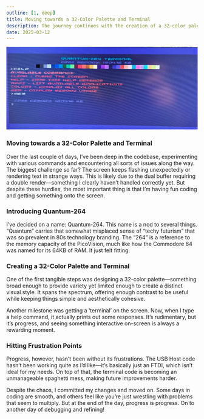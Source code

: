 ```yaml
---
outline: [1, deep]
title: Moving towards a 32-Color Palette and Terminal
description: The journey continues with the creation of a 32-color palette and terminal. Progress is made, but challenges are encountered along the way.
date: 2025-03-12
---
```


<BlogTitle />

![day-2](day-2.png)


### Moving towards a 32-Color Palette and Terminal
Over the last couple of days, I’ve been deep in the codebase, experimenting with various commands and encountering all sorts of issues along the way. The biggest challenge so far? The screen keeps flashing unexpectedly or rendering text in strange ways. This is likely due to the dual buffer requiring a double render—something I clearly haven’t handled correctly yet. But despite these hurdles, the most important thing is that I’m having fun coding and getting something onto the screen.

### Introducing Quantum-264

I’ve decided on a name: Quantum-264. This name is a nod to several things. “Quantum” carries that somewhat misplaced sense of “techy futurism” that was so prevalent in 80s technology branding. The “264” is a reference to the memory capacity of the PicoVision, much like how the Commodore 64 was named for its 64KB of RAM. It just felt fitting.

### Creating a 32-Color Palette and Terminal

One of the first tangible steps was designing a 32-color palette—something broad enough to provide variety yet limited enough to create a distinct visual style. It spans the spectrum, offering enough contrast to be useful while keeping things simple and aesthetically cohesive.

Another milestone was getting a ‘terminal’ on the screen. Now, when I type a help command, it actually prints out some responses. It’s rudimentary, but it’s progress, and seeing something interactive on-screen is always a rewarding moment.

### Hitting Frustration Points

Progress, however, hasn’t been without its frustrations. The USB Host code hasn’t been working quite as I’d like—it’s basically just an FTDI, which isn’t ideal for my needs. On top of that, the terminal code is becoming an unmanageable spaghetti mess, making future improvements harder.

Despite the chaos, I committed my changes and moved on. Some days in coding are smooth, and others feel like you’re just wrestling with problems that seem to multiply. But at the end of the day, progress is progress. On to another day of debugging and refining!